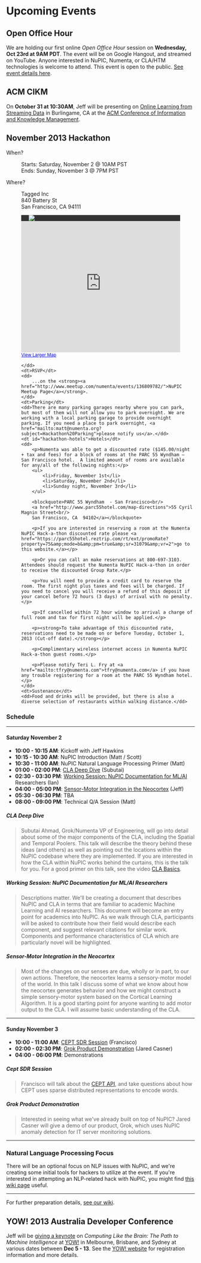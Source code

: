 
# Upcoming Events

## Open Office Hour

We are holding our first online _Open Office Hour_ session on **Wednesday, Oct 23rd at 9AM PDT**. The event will be on Google Hangout, and streamed on YouTube. Anyone interested in NuPIC, Numenta, or CLA/HTM technologies is welcome to attend. This event is open to the public. [See event details here](https://plus.google.com/b/100642636108337517466/events/c2pt64fid2niuso3r4mp5n7u9os).


## ACM CIKM

On **October 31 at 10:30AM**, Jeff will be presenting on [Online Learning from Streaming Data](http://www.cikm2013.org/industry.php#jeff) in Burlingame, CA at the [ACM Conference of Information and Knowledge Management](http://www.cikm2013.org/).


## November 2013 Hackathon

<dl class="events">
    <dt>When?</dt>
    <dd>
        <p>Starts: Saturday, November 2 @ 10AM PST<br/>
        Ends: Sunday, November 3 @ 7PM PST</p>
    </dd>
    <dt>Where?</dt>
    <dd>
        <p> 
            Tagged Inc<br/>
            840 Battery St<br/>
            San Francisco, CA 94111
        </p>
        <div style="background:#333;width:405px;padding-left: 20px">
            <a href="http://about.tagged.com/"><img src="{{ site.baseurl }}/images/tagged_logo.png"/></a>
        </div>
        <iframe width="425" height="350" frameborder="0" scrolling="no" marginheight="0" marginwidth="0" src="https://maps.google.com/maps?f=q&amp;source=s_q&amp;hl=en&amp;geocode=&amp;q=Vallejo+St+and+Battery+St,+San+Francisco,+CA&amp;aq=&amp;sll=37.799277,-122.400591&amp;sspn=0.003514,0.006968&amp;ie=UTF8&amp;hq=&amp;hnear=Battery+St+%26+Vallejo+St,+San+Francisco,+California+94111&amp;ll=37.799554,-122.401281&amp;spn=0.001757,0.003484&amp;t=m&amp;z=14&amp;iwloc=A&amp;output=embed">
        </iframe>
        <br />
        <small><a href="https://maps.google.com/maps?f=q&amp;source=embed&amp;hl=en&amp;geocode=&amp;q=Vallejo+St+and+Battery+St,+San+Francisco,+CA&amp;aq=&amp;sll=37.799277,-122.400591&amp;sspn=0.003514,0.006968&amp;ie=UTF8&amp;hq=&amp;hnear=Battery+St+%26+Vallejo+St,+San+Francisco,+California+94111&amp;ll=37.799554,-122.401281&amp;spn=0.001757,0.003484&amp;t=m&amp;z=14&amp;iwloc=A" style="color:#0000FF;text-align:left">View Larger Map</a>
        </small>

    </dd>
    <dt>RSVP</dt>
    <dd>
        ...on the <strong><a href="http://www.meetup.com/numenta/events/136809782/">NuPIC Meetup Page</a></strong>.
    </dd>
    <dt>Parking</dt>
    <dd>There are many parking garages nearby where you can park, but most of them will not allow you to park overnight. We are working with a local parking garage to provide overnight parking. If you need a place to park overnight, <a href="mailto:matt@numenta.org?subject=Hackathon%20Parking">please notify us</a>.</dd>
    <dt id="hackathon-hotels">Hotels</dt>
    <dd>
        <p>Numenta was able to get a discounted rate ($145.00/night + tax and fees) for a block of rooms at the PARC 55 Wyndham – San Francisco hotel.  A limited amount of rooms are available for any/all of the following nights:</p>
        <ul>
            <li>Friday, November 1st</li>
            <li>Saturday, November 2nd</li>
            <li>Sunday night, November 3rd</li>
        </ul>
        
        <blockquote>PARC 55 Wyndham  - San Francisco<br/>
        <a href="http://www.parc55hotel.com/map-directions">55 Cyril Magnin Street<br/>
        San Francisco, CA  94102</a></blockquote>

        <p>If you are interested in reserving a room at the Numenta NuPIC Hack-a-thon discounted rate please <a href="https://parc55hotel.reztrip.com/rt/ext/promoRate?property=75&amp;mode=b&amp;pm=true&amp;sr=31079&amp;vr=2">go to this website.</a></p>

        <p>Or you can call an make reservations at 800-697-3103. Attendees should request the Numenta NuPIC Hack-a-thon in order to receive the discounted Group Rate.</p>

        <p>You will need to provide a credit card to reserve the room. The first night plus taxes and fees will be charged. If you need to cancel you will receive a refund of this deposit if your cancel before 72 hours (3 days) of arrival with no penalty.</p>

        <p>If cancelled within 72 hour window to arrival a charge of full room and tax for first night will be applied.</p>
         
        <p><strong>To take advantage of this discounted rate, reservations need to be made on or before Tuesday, October 1, 2013 (Cut-off date).</strong></p>
        
        <p>Complimentary wireless internet access in Numenta NuPIC Hack-a-thon guest rooms.</p>
         
        <p>Please notify Teri L. Fry at <a href="mailto:tfry@numenta.com">tfry@numenta.com</a> if you have any trouble registering for a room at the PARC 55 Wyndham hotel.</p>
    </dd>
    <dt>Sustenance</dt>
    <dd>Food and drinks will be provided, but there is also a diverse selection of restaurants within walking distance.</dd>
</dl>

### Schedule

* * *

#### Saturday November 2

- **10:00 - 10:15 AM**: Kickoff with Jeff Hawkins
- **10:15 - 10:30 AM**: NuPIC Introduction (Matt / Scott)
- **10:30 - 11:00 AM**: NuPIC Natural Language Processing Primer (Matt)
- **01:00 - 02:00 PM**: [CLA Deep Dive](#cla_deep_dive) (Subutai)
- **02:30 - 03:30 PM**: [Working Session: NuPIC Documentation for ML/AI](#working_session_nupic_documentation_for_mlai_researchers)
Researchers (Ian)
- **04:00 - 05:00 PM**: [Sensor-Motor Integration in the Neocortex](#sensormotor_integration_in_the_neocortex) (Jeff)
- **05:30 - 06:30 PM**: TBA
- **08:00 - 09:00 PM**: Technical Q/A Session (Matt)


##### CLA Deep Dive

> Subutai Ahmad, Grok/Numenta VP of Engineering, will go into detail about some of the major components of the CLA, including the Spatial and Temporal Poolers. This talk will describe the theory behind these ideas (and others) as well as pointing out the locations within the NuPIC codebase where they are implemented. If you are interested in how the CLA within NuPIC works behind the curtains, this is the talk for you. For a good primer on this talk, see the video [CLA Basics](http://www.youtube.com/watch?v=z6r3ekreRzY).

##### Working Session: NuPIC Documentation for ML/AI Researchers

> Descriptions matter. We'll be creating a document that describes NuPIC and CLA in terms that are familiar to academic Machine Learning and AI researchers. This document will become an entry point for academics into NuPIC. As we walk through CLA, participants will be asked to contribute how their field would describe each component, and suggest relevant citations for similar work. Components and performance characteristics of CLA which are particularly novel will be highlighted.

##### Sensor-Motor Integration in the Neocortex

> Most of the changes on our senses are due, wholly or in part, to our own actions.  Therefore, the neocortex learns a sensory-motor model of the world.  In this talk I discuss some of what we know about how the neocortex generates behavior and how we might construct a simple sensory-motor system based on the Cortical Learning Algorithm.  It is a good starting point for anyone wanting to add motor output to the CLA.  I will assume basic understanding of the CLA.

* * *

#### Sunday November 3
- **10:00 - 11:00 AM**: [CEPT SDR Session](#cept_sdr_session) (Francisco)
- **02:00 - 02:30 PM**: [Grok Product Demonstration](#grok_product_demonstration) (Jared Casner)
- **04:00 - 06:00 PM**: Demonstrations

##### Cept SDR Session

> Francisco will talk about the [CEPT API](http://cept.3scale.net), and take questions about how CEPT uses sparse distributed representations to encode words.

##### Grok Product Demonstration

> Interested in seeing what we've already built on top of NuPIC? Jared Casner will give a demo of our product, Grok, which uses NuPIC anomaly detection for IT server monitoring solutions.

* * *

### Natural Language Processing Focus

There will be an optional focus on NLP issues with NuPIC, and we're creating some initial tools for hackers to utilize at the event. If you're interested in attempting an NLP-related hack with NuPIC, you might find [this wiki page](https://github.com/numenta/nupic/wiki/Natural-Language-Processing) useful.

* * * 

For further preparation details, [see our wiki](https://github.com/numenta/nupic/wiki/Nov-2013-Hackathon-Preparation).


## YOW! 2013 Australia Developer Conference

Jeff will be [giving a keynote](http://a.confui.com/public/conferences/517fce8207933939cd000001/locations/517fce8207933939cd000002/speakers/51b468804bedc23264000006?framehost=http://yowconference.com.au) on _Computing Like the Brain: The Path to Machine Intelligence_ at [YOW!](http://yowconference.com.au/) in Melbourne, Brisbane, and Sydney at various dates between **Dec 5 - 13**. See the [YOW! website](http://yowconference.com.au/) for registration information and more details. 